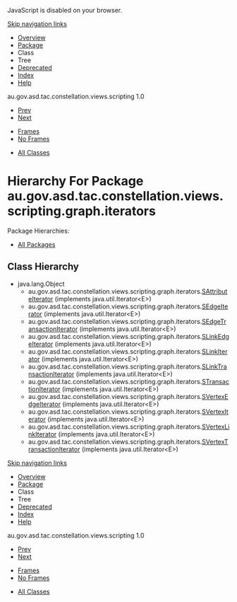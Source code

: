 <div>

JavaScript is disabled on your browser.

</div>

<div class="topNav">

<span id="navbar.top"></span>

<div class="skipNav">

[Skip navigation links](#skip.navbar.top "Skip navigation links")

</div>

<span id="navbar.top.firstrow"></span>

-   [Overview](../constellation/CoreScriptingView/src/au/gov/asd/tac/constellation/scripting/docs/javadoc/overview-summary.md)
-   [Package](../constellation/CoreScriptingView/src/au/gov/asd/tac/constellation/scripting/docs/javadoc/graph/iterators/package-summary.md)
-   Class
-   Tree
-   [Deprecated](../constellation/CoreScriptingView/src/au/gov/asd/tac/constellation/scripting/docs/javadoc/deprecated-list.md)
-   [Index](../constellation/CoreScriptingView/src/au/gov/asd/tac/constellation/scripting/docs/javadoc/index-all.md)
-   [Help](../constellation/CoreScriptingView/src/au/gov/asd/tac/constellation/scripting/docs/javadoc/help-doc.md)

<div class="aboutLanguage">

au.gov.asd.tac.constellation.views.scripting 1.0

</div>

</div>

<div class="subNav">

-   [Prev](../constellation/CoreScriptingView/src/au/gov/asd/tac/constellation/scripting/docs/javadoc/graph/package-tree.md)
-   [Next](../constellation/CoreScriptingView/src/au/gov/asd/tac/constellation/scripting/docs/javadoc/utilities/package-tree.md)

<!-- -->

-   [Frames](../constellation/CoreScriptingView/src/au/gov/asd/tac/constellation/scripting/docs/javadoc/graph/iterators/package-tree.md)
-   [No Frames](../constellation/CoreScriptingView/src/au/gov/asd/tac/constellation/scripting/docs/javadoc/graph/iterators/package-tree.md)

<!-- -->

-   [All Classes](../constellation/CoreScriptingView/src/au/gov/asd/tac/constellation/scripting/docs/javadoc/allclasses-noframe.md)

<div>

</div>

<span id="skip.navbar.top"></span>

</div>

<div class="header">

# Hierarchy For Package au.gov.asd.tac.constellation.views.scripting.graph.iterators

<span class="packageHierarchyLabel">Package Hierarchies:</span>

-   [All Packages](../constellation/CoreScriptingView/src/au/gov/asd/tac/constellation/scripting/docs/javadoc/overview-tree.md)

</div>

<div class="contentContainer">

## Class Hierarchy

-   java.lang.Object
    -   au.gov.asd.tac.constellation.views.scripting.graph.iterators.[<span
        class="typeNameLink">SAttributeIterator</span>](../constellation/CoreScriptingView/src/au/gov/asd/tac/constellation/scripting/docs/javadoc/graph/iterators/SAttributeIterator.md "class in au.gov.asd.tac.constellation.views.scripting.graph.iterators")
        (implements java.util.Iterator\<E>)
    -   au.gov.asd.tac.constellation.views.scripting.graph.iterators.[<span
        class="typeNameLink">SEdgeIterator</span>](../constellation/CoreScriptingView/src/au/gov/asd/tac/constellation/scripting/docs/javadoc/graph/iterators/SEdgeIterator.md "class in au.gov.asd.tac.constellation.views.scripting.graph.iterators")
        (implements java.util.Iterator\<E>)
    -   au.gov.asd.tac.constellation.views.scripting.graph.iterators.[<span
        class="typeNameLink">SEdgeTransactionIterator</span>](../constellation/CoreScriptingView/src/au/gov/asd/tac/constellation/scripting/docs/javadoc/graph/iterators/SEdgeTransactionIterator.md "class in au.gov.asd.tac.constellation.views.scripting.graph.iterators")
        (implements java.util.Iterator\<E>)
    -   au.gov.asd.tac.constellation.views.scripting.graph.iterators.[<span
        class="typeNameLink">SLinkEdgeIterator</span>](../constellation/CoreScriptingView/src/au/gov/asd/tac/constellation/scripting/docs/javadoc/graph/iterators/SLinkEdgeIterator.md "class in au.gov.asd.tac.constellation.views.scripting.graph.iterators")
        (implements java.util.Iterator\<E>)
    -   au.gov.asd.tac.constellation.views.scripting.graph.iterators.[<span
        class="typeNameLink">SLinkIterator</span>](../constellation/CoreScriptingView/src/au/gov/asd/tac/constellation/scripting/docs/javadoc/graph/iterators/SLinkIterator.md "class in au.gov.asd.tac.constellation.views.scripting.graph.iterators")
        (implements java.util.Iterator\<E>)
    -   au.gov.asd.tac.constellation.views.scripting.graph.iterators.[<span
        class="typeNameLink">SLinkTransactionIterator</span>](../constellation/CoreScriptingView/src/au/gov/asd/tac/constellation/scripting/docs/javadoc/graph/iterators/SLinkTransactionIterator.md "class in au.gov.asd.tac.constellation.views.scripting.graph.iterators")
        (implements java.util.Iterator\<E>)
    -   au.gov.asd.tac.constellation.views.scripting.graph.iterators.[<span
        class="typeNameLink">STransactionIterator</span>](../constellation/CoreScriptingView/src/au/gov/asd/tac/constellation/scripting/docs/javadoc/graph/iterators/STransactionIterator.md "class in au.gov.asd.tac.constellation.views.scripting.graph.iterators")
        (implements java.util.Iterator\<E>)
    -   au.gov.asd.tac.constellation.views.scripting.graph.iterators.[<span
        class="typeNameLink">SVertexEdgeIterator</span>](../constellation/CoreScriptingView/src/au/gov/asd/tac/constellation/scripting/docs/javadoc/graph/iterators/SVertexEdgeIterator.md "class in au.gov.asd.tac.constellation.views.scripting.graph.iterators")
        (implements java.util.Iterator\<E>)
    -   au.gov.asd.tac.constellation.views.scripting.graph.iterators.[<span
        class="typeNameLink">SVertexIterator</span>](../constellation/CoreScriptingView/src/au/gov/asd/tac/constellation/scripting/docs/javadoc/graph/iterators/SVertexIterator.md "class in au.gov.asd.tac.constellation.views.scripting.graph.iterators")
        (implements java.util.Iterator\<E>)
    -   au.gov.asd.tac.constellation.views.scripting.graph.iterators.[<span
        class="typeNameLink">SVertexLinkIterator</span>](../constellation/CoreScriptingView/src/au/gov/asd/tac/constellation/scripting/docs/javadoc/graph/iterators/SVertexLinkIterator.md "class in au.gov.asd.tac.constellation.views.scripting.graph.iterators")
        (implements java.util.Iterator\<E>)
    -   au.gov.asd.tac.constellation.views.scripting.graph.iterators.[<span
        class="typeNameLink">SVertexTransactionIterator</span>](../constellation/CoreScriptingView/src/au/gov/asd/tac/constellation/scripting/docs/javadoc/graph/iterators/SVertexTransactionIterator.md "class in au.gov.asd.tac.constellation.views.scripting.graph.iterators")
        (implements java.util.Iterator\<E>)

</div>

<div class="bottomNav">

<span id="navbar.bottom"></span>

<div class="skipNav">

[Skip navigation links](#skip.navbar.bottom "Skip navigation links")

</div>

<span id="navbar.bottom.firstrow"></span>

-   [Overview](../constellation/CoreScriptingView/src/au/gov/asd/tac/constellation/scripting/docs/javadoc/overview-summary.md)
-   [Package](../constellation/CoreScriptingView/src/au/gov/asd/tac/constellation/scripting/docs/javadoc/graph/iterators/package-summary.md)
-   Class
-   Tree
-   [Deprecated](../constellation/CoreScriptingView/src/au/gov/asd/tac/constellation/scripting/docs/javadoc/deprecated-list.md)
-   [Index](../constellation/CoreScriptingView/src/au/gov/asd/tac/constellation/scripting/docs/javadoc/index-all.md)
-   [Help](../constellation/CoreScriptingView/src/au/gov/asd/tac/constellation/scripting/docs/javadoc/help-doc.md)

<div class="aboutLanguage">

au.gov.asd.tac.constellation.views.scripting 1.0

</div>

</div>

<div class="subNav">

-   [Prev](../constellation/CoreScriptingView/src/au/gov/asd/tac/constellation/scripting/docs/javadoc/graph/package-tree.md)
-   [Next](../constellation/CoreScriptingView/src/au/gov/asd/tac/constellation/scripting/docs/javadoc/utilities/package-tree.md)

<!-- -->

-   [Frames](../constellation/CoreScriptingView/src/au/gov/asd/tac/constellation/scripting/docs/javadoc/graph/iterators/package-tree.md)
-   [No Frames](../constellation/CoreScriptingView/src/au/gov/asd/tac/constellation/scripting/docs/javadoc/graph/iterators/package-tree.md)

<!-- -->

-   [All Classes](../constellation/CoreScriptingView/src/au/gov/asd/tac/constellation/scripting/docs/javadoc/allclasses-noframe.md)

<div>

</div>

<span id="skip.navbar.bottom"></span>

</div>
